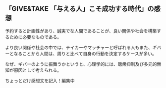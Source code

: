 ## 「GIVE&TAKE 「与える人」こそ成功する時代」の感想

予約すると計画性があり、誠実でな人間であることが、良い関係や社会を構築するために必要なものである。

より良い関係や社会の中では、テイカーやマッチャーと呼ばれる人もまた、ギバーとなることから人間は、周りと比べて自身の行動を決定するケースが多い。

なぜ、ギバーのように振舞うかというと、心理学的には、聴衆抑制及び多元的無知が原因として考えられる。

ちょっとだけ感想文を記入！編集中



